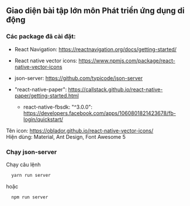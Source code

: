 ## Giao diện bài tập lớn môn Phát triển ứng dụng di động

### Các package đã cài đặt:

- React Navigation:
  https://reactnavigation.org/docs/getting-started/

- React native vector icons:
  https://www.npmjs.com/package/react-native-vector-icons

- json-server:
  https://github.com/typicode/json-server

- "react-native-paper":
  https://callstack.github.io/react-native-paper/getting-started.html
  - react-native-fbsdk: "^3.0.0":
  https://developers.facebook.com/apps/1060801821423678/fb-login/quickstart/<br/>

Tên icon: https://oblador.github.io/react-native-vector-icons/ <br />
Hiện dùng: Material, Ant Design, Font Awesome 5

### Chạy json-server

Chạy câu lệnh

```bash
  yarn run server
```

hoặc

```bash
  npm run server
```
